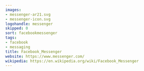 ```yaml
---
images:
- messenger-ar21.svg
- messenger-icon.svg
logohandle: messenger
skipped: 0
sort: facebookmessenger
tags:
- facebook
- messaging
title: Facebook_Messenger
website: https://www.messenger.com/
wikipedia: https://en.wikipedia.org/wiki/Facebook_Messenger
---
```

